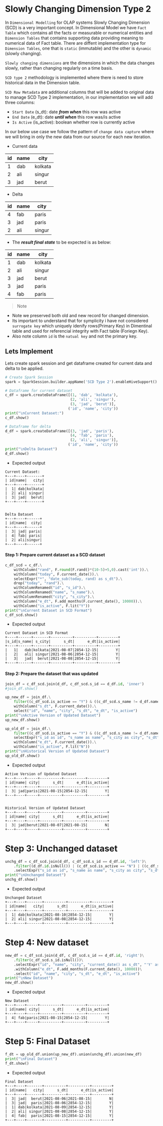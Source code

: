 # Slowly Changing Dimension Type 2


In `Dimensional Modelling` for OLAP systems Slowly Changing Dimension (SCD) is a very important concept. In Dimensional Model we have `Fact Table` which contains all the facts or measurable or numerical entities and `Dimension Tables` that contains supporting data providing meaning to numerical data of Fact table. There are diffent implementation type for `Dimension Tables`, one that is `static` (immutable) and the other is `dynamic` (slowly changing).

`Slowly changing dimensions` are the dimensions in which the data changes slowly, rather than changing regularly on a time basis.

`SCD type 2` methodology is implemented where there is need to store historical data in the Dimension table.

`SCD Row Metadata` are additional columns that will be added to original data to manage SCD Type 2 implementation, in our implementation we will add three columns:
- `Start Date` (s_dt): date ***from when*** this row was active
- `End Date` (e_dt): date ***until when*** this row was/is active
- `Is Active` (is_active): boolean whether row is currently active


In our below use case we follow the pattern of `change data capture` where we will bring in only the new data from our source for each new iteration. 

- Current data


|id|name|city|
|---|---|---|
|1|dab|kolkata|
|2|ali|singur|
|3|jad|berut|


- Delta

|id|name|city|
|---|---|---|
|4|fab|paris|
|3|jad|paris|
|2|ali|singur|

- The ***result final state*** to be expected is as below:

|id|name|city|
|---|---|---|
|1|dab|kolkata|
|2|ali|singur|
|3|jad|berut|
|3|jad|paris|
|4|fab|paris|


> Note
- Note we preserved both old and new record for changed dimension.
- Its important to understand that for symplicity i have not considered `surrogate key` which uniquely idenify rows(Primary Key) in Dimentinal table and used for referencial integrity with Fact table (Foriegn Key).
- Also note column `id` is the `natual key` and not the primary key.

## Lets Implement

Lets create spark session and get dataframe created for current data and delta to be applied.

```Python
# Create Spark Session
spark = SparkSession.builder.appName('SCD Type 2').enableHiveSupport().getOrCreate()

# Dataframe for current dataset
c_df = spark.createDataFrame([(1, 'dab', 'kolkata'),
                              (2, 'ali', 'singur'),
                              (3, 'jad', 'berut')],
                             ('id', 'name', 'city'))
print("\nCurrent Dataset:")
c_df.show()

# Dataframe for delta
d_df = spark.createDataFrame([(3, 'jad', 'paris'),
                              (4, 'fab', 'paris'),
                              (2, 'ali', 'singur')],
                             ('id', 'name', 'city'))
print("\nDelta Dataset")
d_df.show()
```

- Expected output

```
Current Dataset:
+---+----+-------+
| id|name|   city|
+---+----+-------+
|  1| dab|kolkata|
|  2| ali| singur|
|  3| jad|  berut|
+---+----+-------+


Delta Dataset
+---+----+------+
| id|name|  city|
+---+----+------+
|  3| jad| paris|
|  4| fab| paris|
|  2| ali|singur|
+---+----+------+
```


#### Step 1: Prepare current dataset as a SCD dataset

```Python
c_df_scd = c_df.\
    withColumn("rand", F.round(F.rand()*(10-5)+5,0).cast('int')).\
    withColumn("today", F.current_date()).\
    selectExpr("*", "date_sub(today, rand) as s_dt").\
    drop("today", "rand").\
    withColumnRenamed("id", "s_id").\
    withColumnRenamed("name", "s_name").\
    withColumnRenamed("city", "s_city").\
    withColumn("e_dt", F.add_months(F.current_date(), 10000)).\
    withColumn("is_active", F.lit("Y"))
print("\nCurrent Dataset in SCD Format")
c_df_scd.show()
```

- Expected output

```
Current Dataset in SCD Format
+----+------+-------+----------+----------+---------+
|s_id|s_name| s_city|      s_dt|      e_dt|is_active|
+----+------+-------+----------+----------+---------+
|   1|   dab|kolkata|2021-08-07|2854-12-15|        Y|
|   2|   ali| singur|2021-08-06|2854-12-15|        Y|
|   3|   jad|  berut|2021-08-08|2854-12-15|        Y|
+----+------+-------+----------+----------+---------+
```

#### Step 2: Prepare the dataset that was updated

```Python
join_df = c_df_scd.join(d_df, c_df_scd.s_id == d_df.id, 'inner')
#join_df.show()

up_new_df = join_df.\
    filter((c_df_scd.is_active == "Y") & ((c_df_scd.s_name != d_df.name) | (c_df_scd.s_city != d_df.city))).\
    withColumn("s_dt", F.current_date()).\
    select("id", "name", "city", "s_dt", "e_dt", "is_active")
print("\nActive Version of Updated Dataset")
up_new_df.show()

up_old_df = join_df.\
    filter((c_df_scd.is_active == "Y") & ((c_df_scd.s_name != d_df.name) | (c_df_scd.s_city != d_df.city))).\
    selectExpr("s_id as id", "s_name as name", "s_city as city", "s_dt").\
    withColumn("e_dt", F.current_date()).\
    withColumn("is_active", F.lit("N"))
print("\nHistorical Version of Updated Dataset")
up_old_df.show()
```

- Expected output

```
Active Version of Updated Dataset
+---+----+-----+----------+----------+---------+
| id|name| city|      s_dt|      e_dt|is_active|
+---+----+-----+----------+----------+---------+
|  3| jad|paris|2021-08-15|2854-12-15|        Y|
+---+----+-----+----------+----------+---------+


Historical Version of Updated Dataset
+---+----+-----+----------+----------+---------+
| id|name| city|      s_dt|      e_dt|is_active|
+---+----+-----+----------+----------+---------+
|  3| jad|berut|2021-08-07|2021-08-15|        N|
+---+----+-----+----------+----------+---------+
```

# Step 3: Unchanged dataset

```Python
unchg_df = c_df_scd.join(d_df, c_df_scd.s_id == d_df.id, 'left')\
    .filter((d_df.id.isNull()) | (c_df_scd.is_active == "N") | ((c_df_scd.s_name == d_df.name) & (c_df_scd.s_city == d_df.city)))\
    .selectExpr("s_id as id", "s_name as name", "s_city as city", "s_dt", "e_dt", "is_active")
print("\nUnchanged Dataset")
unchg_df.show()
```

- Expected output

```
Unchanged Dataset
+---+----+-------+----------+----------+---------+
| id|name|   city|      s_dt|      e_dt|is_active|
+---+----+-------+----------+----------+---------+
|  1| dab|kolkata|2021-08-10|2854-12-15|        Y|
|  2| ali| singur|2021-08-08|2854-12-15|        Y|
+---+----+-------+----------+----------+---------+
```

# Step 4: New dataset

```Python
new_df = c_df_scd.join(d_df, c_df_scd.s_id == d_df.id, 'right')\
    .filter(c_df_scd.s_id.isNull())\
    .selectExpr("id", "name", "city", "current_date() as s_dt", "'Y' as is_active")\
    .withColumn("e_dt", F.add_months(F.current_date(), 10000))\
    .select("id", "name", "city", "s_dt", "e_dt", "is_active")
print("\nNew Dataset")
new_df.show()
```

- Expected output

```
New Dataset
+---+----+-----+----------+----------+---------+
| id|name| city|      s_dt|      e_dt|is_active|
+---+----+-----+----------+----------+---------+
|  4| fab|paris|2021-08-15|2854-12-15|        Y|
+---+----+-----+----------+----------+---------+
```

# Step 5: Final Dataset

```Python
f_dt = up_old_df.union(up_new_df).union(unchg_df).union(new_df)
print("\nFinal Dataset")
f_dt.show()
```

- Expected output

```
Final Dataset
+---+----+-------+----------+----------+---------+
| id|name|   city|      s_dt|      e_dt|is_active|
+---+----+-------+----------+----------+---------+
|  3| jad|  berut|2021-08-06|2021-08-15|        N|
|  3| jad|  paris|2021-08-06|2854-12-15|        Y|
|  1| dab|kolkata|2021-08-09|2854-12-15|        Y|
|  2| ali| singur|2021-08-08|2854-12-15|        Y|
|  4| fab|  paris|2021-08-15|2854-12-15|        Y|
+---+----+-------+----------+----------+---------+
```
